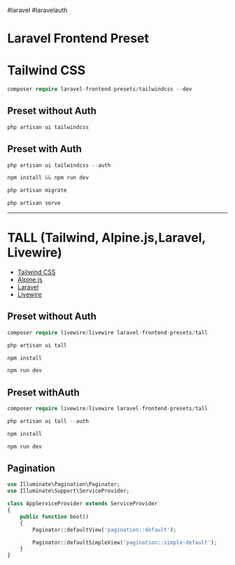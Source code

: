 #laravel #laravelauth 
# Laravel Frontend Preset

# Tailwind CSS

```php
composer require laravel-frontend-presets/tailwindcss --dev 
```

## Preset without Auth

```php
php artisan ui tailwindcss
```

## Preset with Auth

```php
php artisan ui tailwindcss --auth

npm install && npm run dev

php artisan migrate

php artisan serve
```

---

# TALL (Tailwind, Alpine.js,Laravel, Livewire)

-   [Tailwind CSS](https://tailwindcss.com/)
-   [Alpine.js](https://alpinejs.dev/)
-   [Laravel](https://laravel.com/)
-   [Livewire](https://laravel-livewire.com/)

## Preset without Auth

```php
composer require livewire/livewire laravel-frontend-presets/tall

php artisan ui tall

npm install

npm run dev
```

## Preset withAuth

```php
composer require livewire/livewire laravel-frontend-presets/tall

php artisan ui tall --auth

npm install

npm run dev
```

## Pagination

```php
use Illuminate\Pagination\Paginator;
use Illuminate\Support\ServiceProvider;

class AppServiceProvider extends ServiceProvider
{
    public function boot()
    {
        Paginator::defaultView('pagination::default');

        Paginator::defaultSimpleView('pagination::simple-default');
    }
}
```